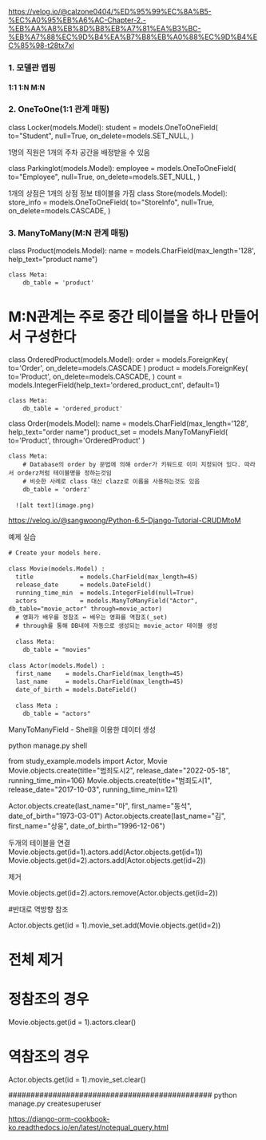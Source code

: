 https://velog.io/@calzone0404/%ED%95%99%EC%8A%B5-%EC%A0%95%EB%A6%AC-Chapter-2.-%EB%AA%A8%EB%8D%B8%EB%A7%81%EA%B3%BC-%EB%A7%88%EC%9D%B4%EA%B7%B8%EB%A0%88%EC%9D%B4%EC%85%98-t28tx7xl

### 1. 모델관 맵핑

#### 1:1 1:N M:N

### 2. OneToOne(1:1 관계 매핑)

class Locker(models.Model):
student = models.OneToOneField(
to="Student",
null=True,
on_delete=models.SET_NULL,
)

1명의 직원은 1개의 주차 공간을 배정받을 수 있음

class Parkinglot(models.Model):
employee = models.OneToOneField(
to="Employee",
null=True,
on_delete=models.SET_NULL,
)

1개의 상점은 1개의 상점 정보 테이블을 가짐
class Store(models.Model):
store_info = models.OneToOneField(
to="StoreInfo",
null=True,
on_delete=models.CASCADE,
)

### 3. ManyToMany(M:N 관계 매핑)

class Product(models.Model):
name = models.CharField(max_length='128', help_text="product name")

    class Meta:
    	db_table = 'product'

# M:N관계는 주로 중간 테이블을 하나 만들어서 구성한다

class OrderedProduct(models.Model):
order = models.ForeignKey(
to='Order',
on_delete=models.CASCADE
)
product = models.ForeignKey(
to='Product',
on_delete=models.CASCADE,
)
count = models.IntegerField(help_text='ordered_product_cnt', default=1)

    class Meta:
    	db_table = 'ordered_product'

class Order(models.Model):
name = models.CharField(max_length='128', help_text="order name")
product_set = models.ManyToManyField(
to='Product',
through='OrderedProduct'
)

    class Meta:
    	# Database의 order by 문법에 의해 order가 키워드로 이미 지정되어 있다. 따라서 orderz처럼 테이블명을 정하는것임
        # 비슷한 사례로 class 대신 clazz로 이름을 사용하는것도 있음
    	db_table = 'orderz'

      ![alt text](image.png)

https://velog.io/@sangwoong/Python-6.5-Django-Tutorial-CRUDMtoM

예제 실습

```
# Create your models here.

class Movie(models.Model) :
  title             = models.CharField(max_length=45)
  release_date      = models.DateField()
  running_time_min  = models.IntegerField(null=True)
  actors            = models.ManyToManyField("Actor", db_table="movie_actor" through=movie_actor)
  # 영화가 배우를 정참조 ↔ 배우는 영화를 역참조(_set)
  # through를 통해 DB내에 자동으로 생성되는 movie_actor 테이블 생성

  class Meta:
    db_table = "movies"

class Actor(models.Model) :
  first_name    = models.CharField(max_length=45)
  last_name     = models.CharField(max_length=45)
  date_of_birth = models.DateField()

  class Meta :
    db_table = "actors"
```

ManyToManyField - Shell을 이용한 데이터 생성

python manage.py shell

from study_example.models import Actor, Movie
Movie.objects.create(title="범죄도시2", release_date="2022-05-18", running_time_min=106)
Movie.objects.create(title="범죄도시1", release_date="2017-10-03", running_time_min=121)

Actor.objects.create(last_name="마", first_name="동석", date_of_birth="1973-03-01")
Actor.objects.create(last_name="김", first_name="상웅", date_of_birth="1996-12-06")

두개의 테이블을 연결
Movie.objects.get(id=1).actors.add(Actor.objects.get(id=1))
Movie.objects.get(id=2).actors.add(Actor.objects.get(id=2))

제거

Movie.objects.get(id=2).actors.remove(Actor.objects.get(id=2))

#반대로 역방향 참조

Actor.objects.get(id = 1).movie_set.add(Movie.objects.get(id=2))

# 전체 제거

# 정참조의 경우

Movie.objects.get(id = 1).actors.clear()

# 역참조의 경우

Actor.objects.get(id = 1).movie_set.clear()


##############################################
python manage.py createsuperuser

https://django-orm-cookbook-ko.readthedocs.io/en/latest/notequal_query.html

